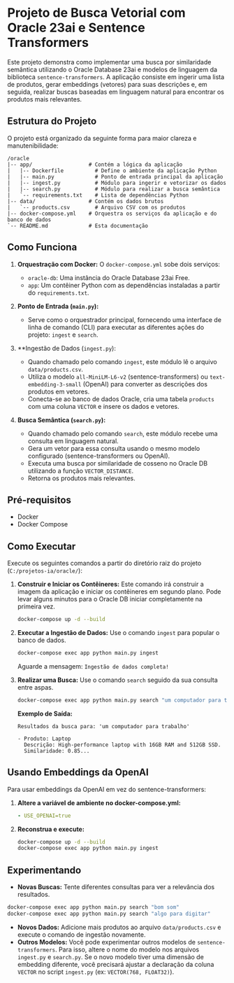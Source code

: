 # Projeto de Busca Vetorial com Oracle 23ai e Sentence Transformers

Este projeto demonstra como implementar uma busca por similaridade semântica utilizando o Oracle Database 23ai e modelos de linguagem da biblioteca `sentence-transformers`. A aplicação consiste em ingerir uma lista de produtos, gerar embeddings (vetores) para suas descrições e, em seguida, realizar buscas baseadas em linguagem natural para encontrar os produtos mais relevantes.

## Estrutura do Projeto

O projeto está organizado da seguinte forma para maior clareza e manutenibilidade:

```
/oracle
|-- app/                  # Contém a lógica da aplicação
|   |-- Dockerfile          # Define o ambiente da aplicação Python
|   |-- main.py             # Ponto de entrada principal da aplicação
|   |-- ingest.py           # Módulo para ingerir e vetorizar os dados
|   |-- search.py           # Módulo para realizar a busca semântica
|   `-- requirements.txt    # Lista de dependências Python
|-- data/                 # Contém os dados brutos
|   `-- products.csv        # Arquivo CSV com os produtos
|-- docker-compose.yml    # Orquestra os serviços da aplicação e do banco de dados
`-- README.md             # Esta documentação
```

## Como Funciona

1.  **Orquestração com Docker:** O `docker-compose.yml` sobe dois serviços:
    *   `oracle-db`: Uma instância do Oracle Database 23ai Free.
    *   `app`: Um contêiner Python com as dependências instaladas a partir do `requirements.txt`.

2.  **Ponto de Entrada (`main.py`):**
    *   Serve como o orquestrador principal, fornecendo uma interface de linha de comando (CLI) para executar as diferentes ações do projeto: `ingest` e `search`.

3.  **Ingestão de Dados (`ingest.py`):
    *   Quando chamado pelo comando `ingest`, este módulo lê o arquivo `data/products.csv`.
    *   Utiliza o modelo `all-MiniLM-L6-v2` (sentence-transformers) ou `text-embedding-3-small` (OpenAI) para converter as descrições dos produtos em vetores.
    *   Conecta-se ao banco de dados Oracle, cria uma tabela `products` com uma coluna `VECTOR` e insere os dados e vetores.

4.  **Busca Semântica (`search.py`):**
    *   Quando chamado pelo comando `search`, este módulo recebe uma consulta em linguagem natural.
    *   Gera um vetor para essa consulta usando o mesmo modelo configurado (sentence-transformers ou OpenAI).
    *   Executa uma busca por similaridade de cosseno no Oracle DB utilizando a função `VECTOR_DISTANCE`.
    *   Retorna os produtos mais relevantes.

## Pré-requisitos

*   Docker
*   Docker Compose

## Como Executar

Execute os seguintes comandos a partir do diretório raiz do projeto (`C:/projetos-ia/oracle/`):

1.  **Construir e Iniciar os Contêineres:**
    Este comando irá construir a imagem da aplicação e iniciar os contêineres em segundo plano. Pode levar alguns minutos para o Oracle DB iniciar completamente na primeira vez.

    ```sh
    docker-compose up -d --build
    ```

2.  **Executar a Ingestão de Dados:**
    Use o comando `ingest` para popular o banco de dados.

    ```sh
    docker-compose exec app python main.py ingest
    ```

    Aguarde a mensagem: `Ingestão de dados completa!`

3.  **Realizar uma Busca:**
    Use o comando `search` seguido da sua consulta entre aspas.

    ```sh
    docker-compose exec app python main.py search "um computador para trabalho"
    ```

    **Exemplo de Saída:**
    ```
    Resultados da busca para: 'um computador para trabalho'

    - Produto: Laptop
      Descrição: High-performance laptop with 16GB RAM and 512GB SSD.
      Similaridade: 0.85...
    ```

## Usando Embeddings da OpenAI

Para usar embeddings da OpenAI em vez do sentence-transformers:

1. **Altere a variável de ambiente no docker-compose.yml:**
   ```yaml
   - USE_OPENAI=true
   ```

2. **Reconstrua e execute:**
   ```sh
   docker-compose up -d --build
   docker-compose exec app python main.py ingest
   ```

## Experimentando

*   **Novas Buscas:** Tente diferentes consultas para ver a relevância dos resultados.
  ```sh
  docker-compose exec app python main.py search "bom som"
  docker-compose exec app python main.py search "algo para digitar"
  ```
*   **Novos Dados:** Adicione mais produtos ao arquivo `data/products.csv` e execute o comando de ingestão novamente.
*   **Outros Modelos:** Você pode experimentar outros modelos de `sentence-transformers`. Para isso, altere o nome do modelo nos arquivos `ingest.py` e `search.py`. Se o novo modelo tiver uma dimensão de embedding diferente, você precisará ajustar a declaração da coluna `VECTOR` no script `ingest.py` (ex: `VECTOR(768, FLOAT32)`).
